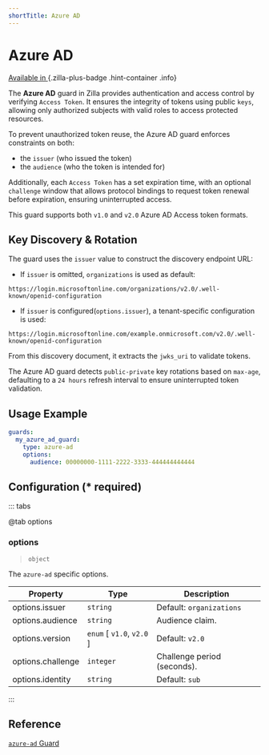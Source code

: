 ```yaml
---
shortTitle: Azure AD
---
```


# Azure AD

[Available in <ZillaPlus/>](https://www.aklivity.io/products/zilla-plus)
{.zilla-plus-badge .hint-container .info}

The **Azure AD** guard in Zilla provides authentication and access control by verifying `Access Token`. It ensures the integrity of tokens using public `keys`, allowing only authorized subjects with valid roles to access protected resources.

To prevent unauthorized token reuse, the Azure AD guard enforces constraints on both:

- the `issuer` (who issued the token)
- the `audience` (who the token is intended for)

Additionally, each `Access Token` has a set expiration time, with an optional `challenge` window that allows protocol bindings to request token renewal before expiration, ensuring uninterrupted access.

This guard supports both `v1.0` and `v2.0` Azure AD Access token formats.

## Key Discovery & Rotation

The guard uses the `issuer` value to construct the discovery endpoint URL:

- If `issuer` is omitted, `organizations` is used as default:
```text
https://login.microsoftonline.com/organizations/v2.0/.well-known/openid-configuration
```

- If `issuer` is configured(`options.issuer`), a tenant-specific configuration is used:
```text
https://login.microsoftonline.com/example.onmicrosoft.com/v2.0/.well-known/openid-configuration
```

From this discovery document, it extracts the `jwks_uri` to validate tokens.

The Azure AD guard detects `public-private` key rotations based on `max-age`, defaulting to a `24 hours` refresh interval to ensure uninterrupted token validation.

## Usage Example

```yaml {2}
guards:
  my_azure_ad_guard:
    type: azure-ad
    options:
      audience: 00000000-1111-2222-3333-444444444444
```

## Configuration (\* required)

::: tabs

@tab options

### options

> `object`

The `azure-ad` specific options.

| Property          | Type                      | Description                 |
|-------------------|---------------------------|-----------------------------|
| options.issuer    | `string`                  | Default: `organizations`    |
| options.audience  | `string`                  | Audience claim.             |
| options.version   | `enum` [ `v1.0`, `v2.0` ] | Default: `v2.0`             |
| options.challenge | `integer`                 | Challenge period (seconds). |
| options.identity  | `string`                  | Default: `sub`              |

:::

## Reference

[`azure-ad` Guard](/reference/config/guards/azure-ad.md)
